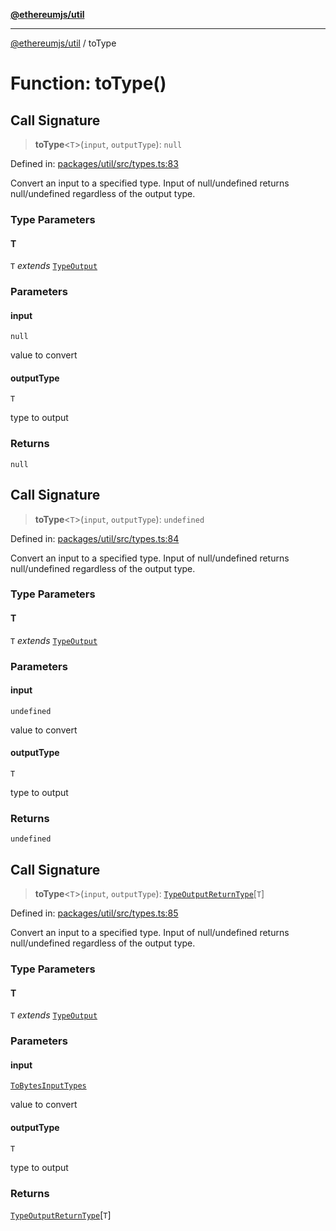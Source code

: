 [**@ethereumjs/util**](../README.md)

***

[@ethereumjs/util](../README.md) / toType

# Function: toType()

## Call Signature

> **toType**\<`T`\>(`input`, `outputType`): `null`

Defined in: [packages/util/src/types.ts:83](https://github.com/ethereumjs/ethereumjs-monorepo/blob/master/packages/util/src/types.ts#L83)

Convert an input to a specified type.
Input of null/undefined returns null/undefined regardless of the output type.

### Type Parameters

#### T

`T` *extends* [`TypeOutput`](../type-aliases/TypeOutput.md)

### Parameters

#### input

`null`

value to convert

#### outputType

`T`

type to output

### Returns

`null`

## Call Signature

> **toType**\<`T`\>(`input`, `outputType`): `undefined`

Defined in: [packages/util/src/types.ts:84](https://github.com/ethereumjs/ethereumjs-monorepo/blob/master/packages/util/src/types.ts#L84)

Convert an input to a specified type.
Input of null/undefined returns null/undefined regardless of the output type.

### Type Parameters

#### T

`T` *extends* [`TypeOutput`](../type-aliases/TypeOutput.md)

### Parameters

#### input

`undefined`

value to convert

#### outputType

`T`

type to output

### Returns

`undefined`

## Call Signature

> **toType**\<`T`\>(`input`, `outputType`): [`TypeOutputReturnType`](../type-aliases/TypeOutputReturnType.md)\[`T`\]

Defined in: [packages/util/src/types.ts:85](https://github.com/ethereumjs/ethereumjs-monorepo/blob/master/packages/util/src/types.ts#L85)

Convert an input to a specified type.
Input of null/undefined returns null/undefined regardless of the output type.

### Type Parameters

#### T

`T` *extends* [`TypeOutput`](../type-aliases/TypeOutput.md)

### Parameters

#### input

[`ToBytesInputTypes`](../type-aliases/ToBytesInputTypes.md)

value to convert

#### outputType

`T`

type to output

### Returns

[`TypeOutputReturnType`](../type-aliases/TypeOutputReturnType.md)\[`T`\]
